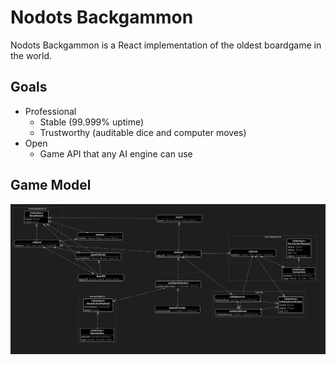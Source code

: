 # Nodots Backgammon

Nodots Backgammon is a React implementation of the oldest boardgame in the world.

## Goals

- Professional
  - Stable (99.999% uptime)
  - Trustworthy (auditable dice and computer moves)
- Open
  - Game API that any AI engine can use

## Game Model

<img alt="alt_text" src="./src/game_diagram.png" />
